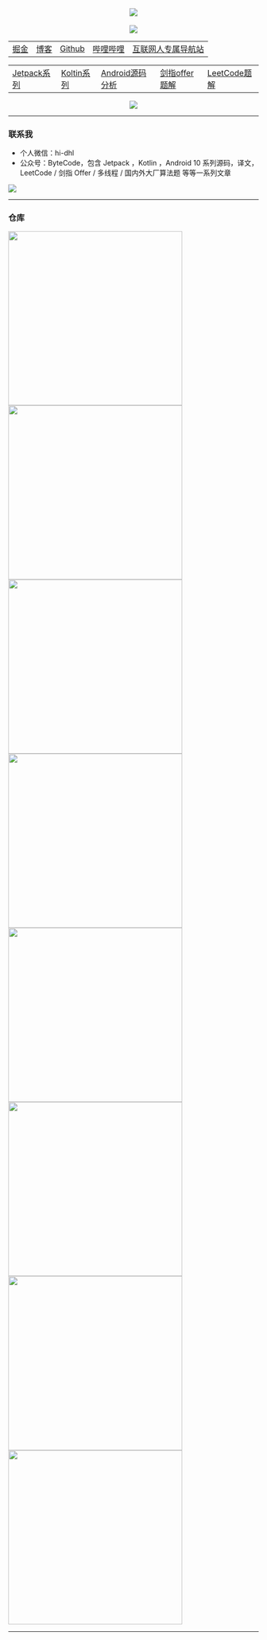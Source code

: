 <h2 align="center">
  <a href="https://www.hi-dhl.com">
    <img src="https://readme-typing-svg.herokuapp.com?font=Merriweather&size=30&center=true&multiline=true&width=600&height=60&lines=Welcome+To+DHL+GitHub">
  </a>
</h2>

<p align="center">
  <img align="center" src="https://komarev.com/ghpvc/?username=hi-dhl" />
</p>
    
<div align="center">
    <table>
        <tr>
             <td><a href="https://juejin.im/user/2594503168898744">掘金</a></td>
             <td><a href="https://hi-dhl.com">博客</td>
             <td><a href="https://github.com/hi-dhl">Github</a></td>
             <td><a href="https://space.bilibili.com/498153238">哔哩哔哩</a></td>
             <td><a href="https://site.51git.cn">互联网人专属导航站</a></td>
         </tr>
     </table>
</div>

<div align="center">
    <table>
        <tr>
        <td><a href="https://www.hi-dhl.com/categories/Jetpack">Jetpack系列</a></td>
             <td><a href="https://hi-dhl.com/categories/Kotlin">Koltin系列</a></td>
             <td><a href="https://hi-dhl.com/categories/Android10">Android源码分析</td>
             <td><a href="https://offer.hi-dhl.com">剑指offer题解</a></td>
             <td><a href="https://leetcode.hi-dhl.com">LeetCode题解</a></td>
         </tr>
     </table>
</div>

<p align="center">
    <img align="center" src="https://readme.hi-dhl.com/api?username=hi-dhl&count_private=true&hide=prs,contribs&show_icons=true" />
</p>


___

### 联系我

* 个人微信：hi-dhl
* 公众号：ByteCode，包含 Jetpack ，Kotlin ，Android 10 系列源码，译文，LeetCode / 剑指 Offer / 多线程 / 国内外大厂算法题 等等一系列文章

![](https://img.hi-dhl.com/16669290985835.jpg)

___

### 仓库

<div class="wrap" style="overflow-x: auto;overflow-y: hidden; ">


<a href="https://github.com/hi-dhl/SyncKit">
  <img align="center" src="https://hi-dhl-readme.vercel.app/api/pin/?username=hi-dhl&repo=SyncKit" width = 350px/>
</a>

<a href="https://github.com/hi-dhl/KtKit">
  <img align="center" src="https://hi-dhl-readme.vercel.app/api/pin/?username=hi-dhl&repo=KtKit" width = 350px/>
</a>

<a href="https://github.com/hi-dhl/AndroidX-Jetpack-Practice">
  <img align="center" src="https://hi-dhl-readme.vercel.app/api/pin/?username=hi-dhl&repo=AndroidX-Jetpack-Practice" width = 350px/>
</a>

<a href="https://github.com/hi-dhl/PokemonGo">
  <img align="center" src="https://hi-dhl-readme.vercel.app/api/pin/?username=hi-dhl&repo=PokemonGo" width = 350px/>
</a>

<a href="https://github.com/hi-dhl/Binding">
  <img align="center" src="https://hi-dhl-readme.vercel.app/api/pin/?username=hi-dhl&repo=Binding" width = 350px/>
</a>

<a href="https://github.com/hi-dhl/ComposingBuilds-vs-buildSrc">
  <img align="center" src="https://hi-dhl-readme.vercel.app/api/pin/?username=hi-dhl&repo=ComposingBuilds-vs-buildSrc" width = 350px/>
</a>


<a href="https://github.com/hi-dhl/Leetcode-Solutions-with-Java-And-Kotlin">
  <img align="center" src="https://hi-dhl-readme.vercel.app/api/pin/?username=hi-dhl&repo=Leetcode-Solutions-with-Java-And-Kotlin" width = 350px/>
</a>

<a href="https://github.com/hi-dhl/Android10-Source-Analysis">
  <img align="center" src="https://hi-dhl-readme.vercel.app/api/pin/?username=hi-dhl&repo=Android10-Source-Analysis" width = 350px/>
</a>

<!--<a href="https://github.com/hi-dhl/Technical-Article-Translation">
  <img align="center" src="https://hi-dhl-readme.vercel.app/api/pin/?username=hi-dhl&repo=Technical-Article-Translation" width = 350px/>
</a>-->

<!--<a href="https://github.com/hi-dhl/MAD-Skills">
  <img align="center" src="https://hi-dhl-readme.vercel.app/api/pin/?username=hi-dhl&repo=MAD-Skills" width = 350px/>
</a>-->


</div>

---






